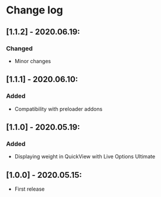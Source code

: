 # Change log

## [1.1.2] - 2020.06.19:
### Changed
- Minor changes

## [1.1.1] - 2020.06.10:
### Added
- Compatibility with preloader addons

## [1.1.0] - 2020.05.19:
### Added
- Displaying weight in QuickView with Live Options Ultimate

## [1.0.0] - 2020.05.15:
- First release
